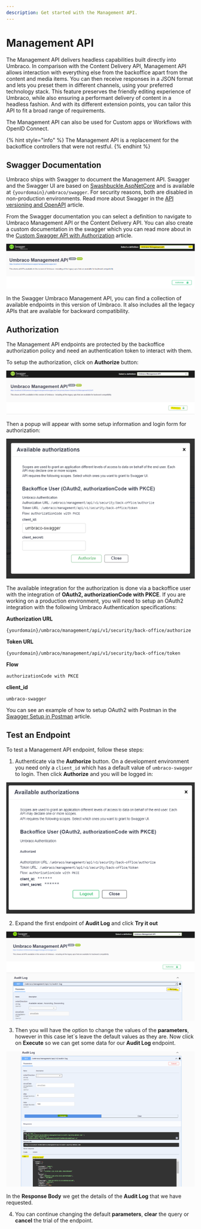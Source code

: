 ```yaml
---
description: Get started with the Management API.
---
```


# Management API

The Management API delivers headless capabilities built directly into Umbraco. In comparison with the Content Delivery API, Management API allows interaction with everything else from the backoffice apart from the content and media items. You can then receive responses in a JSON format and lets you preset them in different channels, using your preferred technology stack. This feature preserves the friendly editing experience of Umbraco, while also ensuring a performant delivery of content in a headless fashion. And with its different extension points, you can tailor this API to fit a broad range of requirements.

The Management API can also be used for Custom apps or Workflows with OpenID Connect.

{% hint style="info" %}
The Management API is a replacement for the backoffice controllers that were not restful.
{% endhint %}

## Swagger Documentation

Umbraco ships with Swagger to document the Management API. Swagger and the Swagger UI are based on [Swashbuckle.AspNetCore](https://github.com/domaindrivendev/Swashbuckle.AspNetCore/) and is available at `{yourdomain}/umbraco/swagger`. For security reasons, both are disabled in non-production environments.
Read more about Swagger in the [API versioning and OpenAPI](../api-versioning-and-openapi.md) article.

From the Swagger documentation you can select a definition to navigate to Umbraco Management API or the Content Delivery API. You can also create a custom documentation in the swagger which you can read more about in the [Custom Swagger API with Authorization](../custom-swagger-api.md) article.

![Umbraco Management API documentation in Swagger](../images/management-api-swagger.png)

In the Swagger Umbraco Management API, you can find a collection of available endpoints in this version of Umbraco. It also includes all the legacy APIs that are available for backward compatibility.

## Authorization

The Management API endpoints are protected by the backoffice authorization policy and need an authentication token to interact with them.

To setup the authorization, click on **Authorize** button:

![Umbraco Management API Authorize Button](../images/management-api-swagger-authorize-button.png)

Then a popup will appear with some setup information and login form for authorization:

![Umbraco Management API Authorize Login](../images/management-api-swagger-authorize-instructions.png)

The available integration for the authorization is done via a backoffice user with the integration of **OAuth2, authorizationCode with PKCE**. If you are working on a production environment, you will need to setup an OAuth2 integration with the following Umbraco Authentication specifications:

**Authorization URL**

```http
{yourdomain}/umbraco/management/api/v1/security/back-office/authorize
```

**Token URL**

```http
{yourdomain}/umbraco/management/api/v1/security/back-office/token
```

**Flow**

```http
authorizationCode with PKCE
```

**client_id**

```http
umbraco-swagger
```

You can see an example of how to setup OAuth2 with Postman in the [Swagger Setup in Postman](./postman-setup-swagger) article.

## Test an Endpoint

To test a Management API endpoint, follow these steps:

1. Authenticate via the **Authorize** button. On a development environment you need only a `client_id` which has a default value of `umbraco-swagger` to login. Then click **Authorize** and you will be logged in:

![Umbraco Management API when Authenticated](../images/management-api-swagger-authenticated.png)

2. Expand the first endpoint of **Audit Log** and click **Try it out**

![Umbraco Management API Endpoint - Try it Out Button](../images/management-api-try-it-out.png)

3. Then you will have the option to change the values of the **parameters**, however in this case let´s leave the default values as they are. Now click on **Execute** so we can get some data for our **Audit Log** endpoint.

![Umbraco Management API Endpoint - Execute - Response](../images/management-api-execute-response.png)

In the **Response Body** we get the details of the **Audit Log** that we have requested.

4. You can continue changing the default **parameters**, **clear** the query or **cancel** the trial of the endpoint.
